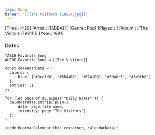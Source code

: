 ```yaml
---
tags: Song  
banner: "![[The Visitors (1981).jpg]]"
---
```

[Time:: 4:29]
[Artist:: [[ABBA]] ]
[Genre:: Pop]
[Played:: ]
[Album:: [[The Visitors (1981)]]]
[Year:: 1981]
### Dates
````dataview
TABLE Favorite_Song
WHERE Favorite_Song = [[The Visitors]]
````
  ```dataviewjs
const calendarData = { 
	colors: { 
		blue: ["#9ccfd8", "#5BAAB8", "#57A1BB", "#5da8c7", "#3e8fb0"] 
	}, 
	entries: [] 
}; 

for (let page of dv.pages('"Daily Notes"')) { 
	calendarData.entries.push({ 
		date: page.file.name, 
		intensity: page["The_Visitors"]
	}); 
} 

renderHeatmapCalendar(this.container, calendarData);
```
